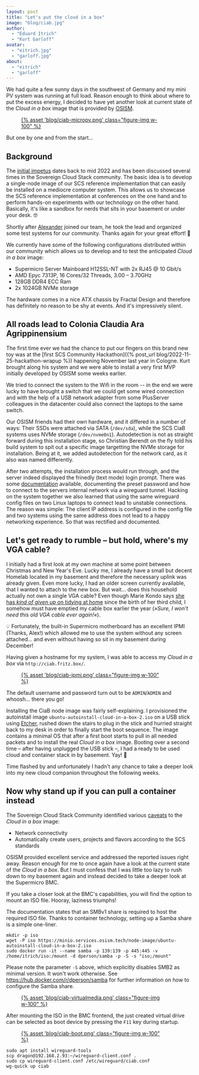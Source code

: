 ```yaml
---
layout: post
title: "Let's put the cloud in a box"
image: "blog/ciab.jpg"
author:
  - "Eduard Itrich"
  - "Kurt Garloff"
avatar:
  - "eitrich.jpg"
  - "garloff.jpg"
about:
  - "eitrich"
  - "garloff"
---
```


We had quite a few sunny days in the southwest of Germany and my mini PV system was running at full load. Reason enough to think about where to put the excess energy, I decided to have yet another look at current state of the *Cloud in a box* image that is provided by [OSISM](https://osism.tech/en).

<figure class="figure mx-auto d-block" style="width:75%">
  <a href="{% asset "blog/ciab-micropv.png" @path %}">
    {% asset 'blog/ciab-micropv.png' class="figure-img w-100" %}
  </a>
</figure>

But one by one and from the start...

## Background

The [initial impetus](https://github.com/SovereignCloudStack/issues/issues/116) dates back to mid 2022 and has been discussed several times in the Sovereign Cloud Stack community. The basic idea is to develop a single-node image of our SCS reference implementation that can easily be installed on a mediocre computer system. This allows us to showcase the SCS reference implementation at conferences on the one hand and to perform hands-on experiments with our technology on the other hand. Basically, it's like a sandbox for nerds that sits in your basement or under your desk. 🤓

Shortly after [Alexander](https://scs.community/diab) joined our team, he took the lead and organized some test systems for our community. Thanks again for your great effort! 🙏

We currently have some of the following configurations distributed within our community which allows us to develop and to test the anticipated *Cloud in a box* image:

* Supermicro Server Mainboard H12SSL-NT with 2x RJ45 @ 10 Gbit/s
* AMD Epyc 7313P, 16 Cores/32 Threads, 3.00 – 3.70GHz
* 128GB DDR4 ECC Ram
* 2x 1024GB NVMe storage

The hardware comes in a nice ATX chassis by Fractal Design and therefore has definitely no reason to be shy at events.
And it's impressively silent.

## All roads lead to Colonia Claudia Ara Agrippinensium

The first time ever we had the chance to put our fingers on this brand new toy was at the [first SCS Community Hackathon]({% post_url blog/2022-11-25-hackathon-wrapup %}) happening November last year in Cologne. Kurt brought along his system and we were able to install a very first MVP initially developed by OSISM some weeks earlier.

We tried to connect the system to the Wifi in the room -- in the end we were lucky to have brought a switch that we
could get some wired connection and with the help of a USB network adapter from some PlusServer colleagues in the
datacenter could also connect the laptops to the same switch.

Our OSISM friends had their own hardware, and it differed in a number of ways: Their SSDs were attached via SATA (`/dev/sda`), 
while the SCS CiaB systems uses NVMe storage (`/dev/nvme0n1`). Autodetection is not as straight forward during this installation
stage, so Christian Berendt on the fly told his build system to spit out a specific image targetting the NVMe storage for
installation. Being at it, we added autodetection for the network card, as it also was named differently.

After two attempts, the installation process would run through, and the server indeed displayed the frinedly (text mode)
login prompt. There was some [documentation](https://github.com/osism/cloud-in-a-box/) available, documenting the
preset password and how to connect to the servers internal network via a wireguard tunnel. Hacking on the system
together we also learned that using the same wireguard config files on two Linux laptops to connect lead to unstable
connections. The reason was simple: The client IP address is configured in the config file and two systems using the
same address does not lead to a happy networking experience. So that was rectified and documented.

## Let's get ready to rumble – but hold, where's my VGA cable?

I initially had a first look at my own machine at some point between Christmas and New Year's Eve. Lucky me, I already have a small but decent Homelab located in my basement and therefore the necessary uplink was already given. Even more lucky, I had an older screen currently available, that I wanted to attach to the new box. But wait... does this household actually not own a single VGA cable? Even though Marie Kondo says [she has *kind of given up* on tidying at home](https://www.theguardian.com/lifeandstyle/2023/jan/30/queen-of-clean-marie-kondo-says-she-has-kind-of-given-up-on-tidying-at-home) since the birth of her third child, I somehow must have emptied my cable box earlier the year (*»Sure, I won't need this old VGA cable ever again!«*).

💡 Fortunately, the built-in Supermicro motherboard has an excellent IPMI (Thanks, Alex!) which allowed me to use the system without any screen attached... and even without having so sit in my basement during December!

Having given a hostname for my system, I was able to access my *Cloud in a box* via `http://ciab.fritz.box/`.

<figure class="figure mx-auto d-block" style="width:75%">
  <a href="{% asset "blog/ciab-ipmi.png" @path %}">
    {% asset 'blog/ciab-ipmi.png' class="figure-img w-100" %}
  </a>
</figure>

The default username and password turn out to be `ADMIN`/`ADMIN` and whoosh... there you go! 

Installing the CiaB node image was fairly self-explaining. I provisioned the autoinstall image `ubuntu-autoinstall-cloud-in-a-box-2.iso` on a USB stick using [Etcher](https://www.balena.io/etcher), rushed down the stairs to plug in the stick and hurried straight back to my desk in order to finally start the boot sequence. The image contains a minimal OS that after a first boot starts to pull in all needed packets and to install the real *Cloud in a box* image. Booting over a second time – after having unplugged the USB stick –, I had a ready to be used cloud and container stack in by basement. Yay! 🎉

Time flashed by and unfortunately I hadn't any chance to take a deeper look into my new cloud companion throughout the following weeks.

## Now why stand up if you can pull a container instead

The Sovereign Cloud Stack Community identified various [caveats](https://github.com/SovereignCloudStack/issues/issues/116) to the *Cloud in a box* image:
* Network connectivity 
* Automatically create users, projects and flavors according to the SCS standards

OSISM provided excellent service and addressed the reported issues right away. Reason enough for me to once again have a look at the current state of the *Cloud in a box*. But I must confess that I was little too lazy to rush down to my basement again and instead decided to take a deeper look at the Supermicro BMC.

If you take a closer look at the BMC's capabilities, you will find the option to mount an ISO file. Hooray, laziness triumphs!

The documentation states that an SMBv1 share is required to host the required ISO file. Thanks to container technology, setting up a Samba share is a simple one-liner.

```
mkdir -p iso
wget -P iso https://minio.services.osism.tech/node-image/ubuntu-autoinstall-cloud-in-a-box-2.iso
sudo docker run -it --name samba -p 139:139 -p 445:445 -v /home/itrich/iso:/mount -d dperson/samba -p -S -s "iso;/mount"
```

Please note the parameter `-S` above, which explicitly disables SMB2 as minimal version. It won't work otherwise. See <https://hub.docker.com/r/dperson/samba> for further information on how to configure the Samba share.

<figure class="figure mx-auto d-block" style="width:75%">
  <a href="{% asset "blog/ciab-virtualmedia.png" @path %}">
    {% asset 'blog/ciab-virtualmedia.png' class="figure-img w-100" %}
  </a>
</figure>

After mounting the ISO in the BMC frontend, the just created virtual drive can be selected as boot device by pressing the `F11` key during startup.

<figure class="figure mx-auto d-block" style="width:75%">
  <a href="{% asset "blog/ciab-virtualmedia.png" @path %}">
    {% asset 'blog/ciab-boot.png' class="figure-img w-100" %}
  </a>
</figure>


```
sudo apt install wireguard-tools
scp dragon@192.168.2.93:~/wireguard-client.conf .
sudo cp wireguard-client.conf /etc/wireguard/ciab.conf
wg-quick up ciab
```
